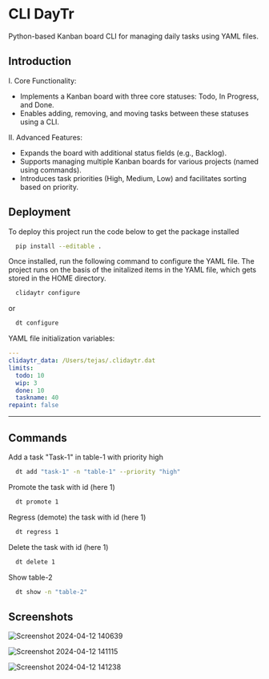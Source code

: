 # CLI DayTr
Python-based Kanban board CLI for managing daily tasks using YAML files.


## Introduction
I.  Core Functionality:
- Implements a Kanban board with three core statuses: Todo, In Progress, and Done.
- Enables adding, removing, and moving tasks between these statuses using a CLI.

II. Advanced Features:
- Expands the board with additional status fields (e.g., Backlog).
- Supports managing multiple Kanban boards for various projects (named using commands).
- Introduces task priorities (High, Medium, Low) and facilitates sorting based on priority.
## Deployment

To deploy this project run the code below to get the package installed

```bash
  pip install --editable .
```
Once installed, run the following command to configure the YAML file. The project runs on the basis of the initalized items in the YAML file, which gets stored in the HOME directory.
```bash
  clidaytr configure
```
or 
```bash
  dt configure
```
YAML file initialization variables:
```yaml
---
clidaytr_data: /Users/tejas/.clidaytr.dat
limits:
  todo: 10
  wip: 3
  done: 10
  taskname: 40
repaint: false
```
_____________________

## Commands
Add a task "Task-1" in table-1 with priority high
```bash
  dt add "task-1" -n "table-1" --priority "high"
```
Promote the task with id (here 1)
```bash
  dt promote 1
```
Regress (demote) the task with id (here 1)
```bash
  dt regress 1
```
Delete the task with id (here 1)
```bash
  dt delete 1
```
Show table-2
```bash
  dt show -n "table-2"
```
## Screenshots
![Screenshot 2024-04-12 140639](https://github.com/isthatejas/clidaytr/assets/110784066/dddc0a7d-2d54-47e3-8b88-2cc30fd379f3)


![Screenshot 2024-04-12 141115](https://github.com/isthatejas/clidaytr/assets/110784066/7c1dbdfc-f5b9-4ff0-8f7a-0974fe7dc875)


![Screenshot 2024-04-12 141238](https://github.com/isthatejas/clidaytr/assets/110784066/8dab2af8-e936-4b64-acce-a72386181e10)


